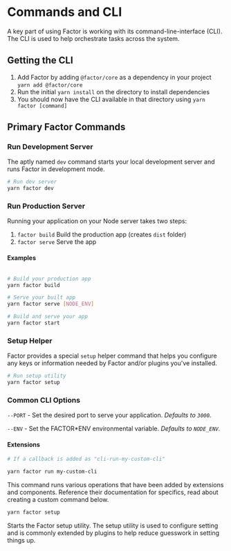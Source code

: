 # Commands and CLI

A key part of using Factor is working with its command-line-interface (CLI). The CLI is used to help orchestrate tasks across the system.

## Getting the CLI

1. Add Factor by adding `@factor/core` as a dependency in your project `yarn add @factor/core`
2. Run the initial `yarn install` on the directory to install dependencies
3. You should now have the CLI available in that directory using `yarn factor [command]`

## Primary Factor Commands

### Run Development Server

The aptly named `dev` command starts your local development server and runs Factor in development mode.

```bash
# Run dev server
yarn factor dev
```

### Run Production Server

Running your application on your Node server takes two steps:

1. `factor build` Build the production app (creates `dist` folder)
2. `factor serve` Serve the app

#### Examples

```bash

# Build your production app
yarn factor build

# Serve your built app
yarn factor serve [NODE_ENV]

# Build and serve your app
yarn factor start
```

### Setup Helper

Factor provides a special `setup` helper command that helps you configure any keys or information needed by Factor and/or plugins you've installed.

```bash
# Run setup utility
yarn factor setup
```

### Common CLI Options

`--PORT` - Set the desired port to serve your application. _Defaults to `3000`._

`--ENV` - Set the FACTOR\*ENV environmental variable. _Defaults to `NODE_ENV`._

#### Extensions

```bash
# If a callback is added as "cli-run-my-custom-cli"

yarn factor run my-custom-cli
```

This command runs various operations that have been added by extensions and components. Reference their documentation for specifics, read about creating a custom command below.

```bash
yarn factor setup
```

Starts the Factor setup utility. The setup utility is used to configure setting and is commonly extended by plugins to help reduce guesswork in setting things up.

